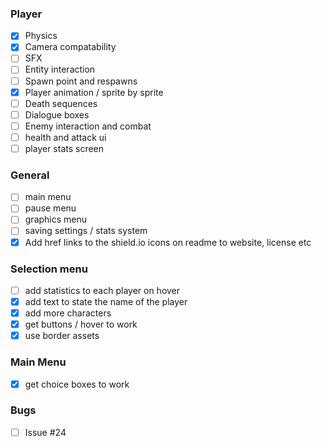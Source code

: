 ### Player
 - [x] Physics
 - [x] Camera compatability
 - [ ] SFX
 - [ ] Entity interaction
 - [ ] Spawn point and respawns
 - [x] Player animation / sprite by sprite
 - [ ] Death sequences
 - [ ] Dialogue boxes
 - [ ] Enemy interaction and combat
 - [ ] health and attack ui
 - [ ] player stats screen
### General
- [ ] main menu
- [ ] pause menu
- [ ] graphics menu 
- [ ] saving settings / stats system
- [x] Add href links to the shield.io icons on readme to website, license etc
### Selection menu
- [ ] add statistics to each player on hover
- [x] add text to state the name of the player
- [x] add more characters
- [x] get buttons / hover to work
- [x] use border assets
### Main Menu
- [x] get choice boxes to work
### Bugs
- [ ] Issue #24
